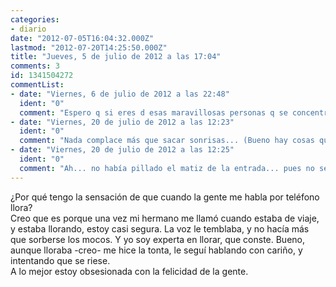 ```yaml
---
categories:
- diario
date: "2012-07-05T16:04:32.000Z"
lastmod: "2012-07-20T14:25:50.000Z"
title: "Jueves, 5 de julio de 2012 a las 17:04"
comments: 3
id: 1341504272
commentList:
- date: "Viernes, 6 de julio de 2012 a las 22:48"
  ident: "0"
  comment: "Espero q si eres d esas maravillosas personas q se concentran en ayudar a los demas sepas q tu tambn mereces q a veces se preocupen d complacerte como mereces... pq muchas veces, eso se olvida, y no encuentras respuesta al gran vacio q se va creando en el interior...  \nVaya... tal vez no tenga nada q ver... pero tu tenlo en cuenta xD ^^"
- date: "Viernes, 20 de julio de 2012 a las 12:23"
  ident: "0"
  comment: "Nada complace más que sacar sonrisas... (Bueno hay cosas que sí complacen más... pero con lo bien que me  ha salido la frase... (creo que pienso demasiado...))"
- date: "Viernes, 20 de julio de 2012 a las 12:25"
  ident: "0"
  comment: "Ah... no había pillado el matiz de la entrada... pues no se puede hacer feliz a todo el mundo. He ahí mi conclusión después de mucho pensar en la felicidad del os demás."
---
```


¿Por qué tengo la sensación de que cuando la gente me habla por teléfono llora?  
Creo que es porque una vez mi hermano me llamó cuando estaba de viaje, y estaba llorando, estoy casi segura. La voz le temblaba, y no hacía más que sorberse los mocos. Y yo soy experta en llorar, que conste. Bueno, aunque lloraba -creo- me hice la tonta, le seguí hablando con cariño, y intentando que se riese.  
A lo mejor estoy obsesionada con la felicidad de la gente.